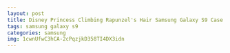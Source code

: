 ```yaml
---
layout: post
title: Disney Princess Climbing Rapunzel's Hair Samsung Galaxy S9 Case
tags: samsung galaxy s9
categories: samsung
img: 1cwnUfwC3hCA-2cPqzjkD358TI4DX3idn
---
```

